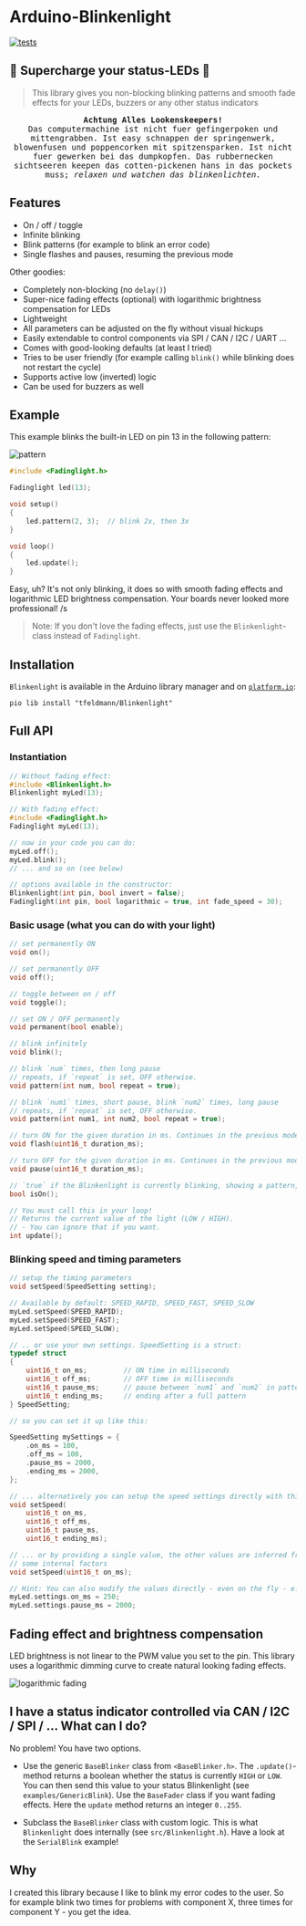# Arduino-Blinkenlight

[![tests](https://github.com/tfeldmann/Arduino-Blinkenlight/actions/workflows/tests.yml/badge.svg)](https://github.com/tfeldmann/Arduino-Blinkenlight/actions/workflows/tests.yml)

## 🚨 Supercharge your status-LEDs 🚨

> This library gives you non-blocking blinking patterns and smooth fade effects for your
> LEDs, buzzers or any other status indicators

<pre align="center">
<strong>Achtung Alles Lookenskeepers!</strong>
Das computermachine ist nicht fuer gefingerpoken und
mittengrabben. Ist easy schnappen der springenwerk,
blowenfusen und poppencorken mit spitzensparken. Ist nicht
fuer gewerken bei das dumpkopfen. Das rubbernecken
sichtseeren keepen das cotten-pickenen hans in das pockets
muss; <i>relaxen und watchen das blinkenlichten.</i>
</pre>

## Features

- On / off / toggle
- Infinite blinking
- Blink patterns (for example to blink an error code)
- Single flashes and pauses, resuming the previous mode

Other goodies:

- Completely non-blocking (no `delay()`)
- Super-nice fading effects (optional) with logarithmic brightness compensation for LEDs
- Lightweight
- All parameters can be adjusted on the fly without visual hickups
- Easily extendable to control components via SPI / CAN / I2C / UART ...
- Comes with good-looking defaults (at least I tried)
- Tries to be user friendly (for example calling `blink()` while blinking does not
  restart the cycle)
- Supports active low (inverted) logic
- Can be used for buzzers as well

## Example

This example blinks the built-in LED on pin 13 in the following pattern:

![pattern](docs/SpeedSettings.png)

```C
#include <Fadinglight.h>

Fadinglight led(13);

void setup()
{
    led.pattern(2, 3);  // blink 2x, then 3x
}

void loop()
{
    led.update();
}
```

Easy, uh? It's not only blinking, it does so with smooth fading effects and
logarithmic LED brightness compensation. Your boards never looked more professional! /s

> Note: If you don't love the fading effects, just use the `Blinkenlight`-class instead
> of `Fadinglight`.

## Installation

`Blinkenlight` is available in the Arduino library manager and on [`platform.io`](https://platformio.org/lib/show/13287/Blinkenlight):

```
pio lib install "tfeldmann/Blinkenlight"
```

## Full API

### Instantiation

```C
// Without fading effect:
#include <Blinkenlight.h>
Blinkenlight myLed(13);

// With fading effect:
#include <Fadinglight.h>
Fadinglight myLed(13);

// now in your code you can do:
myLed.off();
myLed.blink();
// ... and so on (see below)

// options available in the constructor:
Blinkenlight(int pin, bool invert = false);
Fadinglight(int pin, bool logarithmic = true, int fade_speed = 30);
```

### Basic usage (what you can do with your light)

```C
// set permanently ON
void on();

// set permanently OFF
void off();

// toggle between on / off
void toggle();

// set ON / OFF permanently
void permanent(bool enable);

// blink infinitely
void blink();

// blink `num` times, then long pause
// repeats, if `repeat` is set, OFF otherwise.
void pattern(int num, bool repeat = true);

// blink `num1` times, short pause, blink `num2` times, long pause
// repeats, if `repeat` is set, OFF otherwise.
void pattern(int num1, int num2, bool repeat = true);

// turn ON for the given duration in ms. Continues in the previous mode afterwards.
void flash(uint16_t duration_ms);

// turn OFF for the given duration in ms. Continues in the previous mode afterwards.
void pause(uint16_t duration_ms);

// `true` if the Blinkenlight is currently blinking, showing a pattern, flashing or pausing
bool isOn();

// You must call this in your loop!
// Returns the current value of the light (LOW / HIGH).
// - You can ignore that if you want.
int update();
```

### Blinking speed and timing parameters

```C
// setup the timing parameters
void setSpeed(SpeedSetting setting);

// Available by default: SPEED_RAPID, SPEED_FAST, SPEED_SLOW
myLed.setSpeed(SPEED_RAPID);
myLed.setSpeed(SPEED_FAST);
myLed.setSpeed(SPEED_SLOW);

// .. or use your own settings. SpeedSetting is a struct:
typedef struct
{
    uint16_t on_ms;         // ON time in milliseconds
    uint16_t off_ms;        // OFF time in milliseconds
    uint16_t pause_ms;      // pause between `num1` and `num2` in pattern()
    uint16_t ending_ms;     // ending after a full pattern
} SpeedSetting;

// so you can set it up like this:

SpeedSetting mySettings = {
    .on_ms = 100,
    .off_ms = 100,
    .pause_ms = 2000,
    .ending_ms = 2000,
};

// ... alternatively you can setup the speed settings directly with this method
void setSpeed(
    uint16_t on_ms,
    uint16_t off_ms,
    uint16_t pause_ms,
    uint16_t ending_ms);

// ... or by providing a single value, the other values are inferred from that by
// some internal factors
void setSpeed(uint16_t on_ms);

// Hint: You can also modify the values directly - even on the fly - e.g.:
myLed.settings.on_ms = 250;
myLed.settings.pause_ms = 2000;
```

## Fading effect and brightness compensation

LED brightness is not linear to the PWM value you set to the pin.
This library uses a logarithmic dimming curve to create natural looking fading effects.

![logarithmic fading](docs/logarithmic.png)

## I have a status indicator controlled via CAN / I2C / SPI / ... What can I do?

No problem! You have two options.

- Use the generic `BaseBlinker` class from `<BaseBlinker.h>`. The `.update()`-method
  returns a boolean whether the status is currently `HIGH` or `LOW`. You can then send
  this value to your status Blinkenlight (see `examples/GenericBlink`).
  Use the `BaseFader` class if you want fading effects. Here the `update` method
  returns an integer `0..255`.

- Subclass the `BaseBlinker` class with custom logic. This is what `Blinkenlight` does
  internally (see `src/Blinkenlight.h`). Have a look at the `SerialBlink` example!

## Why

I created this library because I like to blink my error codes to the user. So for
example blink two times for problems with component X, three times for component Y - you
get the idea.

